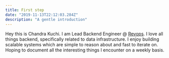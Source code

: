 ```yaml
---
title: First step
date: "2019-11-13T22:12:03.284Z"
description: "A gentle introduction"
---
```


Hey this is Chandra Kuchi. I am Lead Backend Engineer @ [Revops](www.revops.io). I love all things backend, specifically related to data infrastructure. I enjoy building scalable systems which are simple to reason about and fast to iterate on. Hoping to document all the interesting things I encounter on a weekly basis.